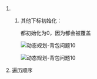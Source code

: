 1. 1. 其他下标初始化：

      都初始化为0，因为都会被覆盖

      ![动态规划-背包问题10](https://code-thinking.cdn.bcebos.com/pics/%E5%8A%A8%E6%80%81%E8%A7%84%E5%88%92-%E8%83%8C%E5%8C%85%E9%97%AE%E9%A2%9810.jpg)

      ![动态规划-背包问题10](https://buketyzl.oss-cn-qingdao.aliyuncs.com/%E5%8A%A8%E6%80%81%E8%A7%84%E5%88%92-%E8%83%8C%E5%8C%85%E9%97%AE%E9%A2%9810.jpg)

2. 遍历顺序
